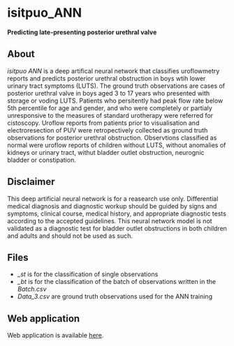 # isitpuo_ANN
**Predicting late-presenting posterior urethral valve**

## About
*isitpuo ANN* is a deep artifical neural network that classifies uroflowmetry reports and predicts posterior urethral obstruction in boys wtih lower urinary tract symptoms (LUTS). The ground truth observations are cases of posterior urethral valve in boys aged 3 to 17 years who presented with storage or voding LUTS. Patients who persitently had peak flow rate below 5th percentile for age and gender, and who were completely or partialy unresponsive to the measures of standard urotherapy were referred for cistoscopy. Uroflow reports from patients prior to visualisation and electroresection of PUV were retropectively collected as ground truth observations for posterior urethral obstruction. Observtions classified as normal were uroflow reports of children without LUTS, without anomalies of kidneys or urinary tract, withut bladder outlet obstruction, neurognic bladder or constipation.

## Disclaimer
This deep artificial neural network is for a reasearch use only. Differential medical diagnosis and diagnostic workup should be guided by signs and symptoms, clinical course, medical history, and appropriate diagnostic tests according to the accepted guidelines. This neural network model is not validated as a diagnostic test for bladder outlet obstructions in both children and adults and should not be used as such.

## Files
+ *_st* is for the classification of single observations
+ *_bt* is for the classification of the batch of observations written in the *Batch.csv*
+ *Data_3.csv* are ground truth observations used for the ANN training

## Web application
Web application is available [here](https://isitpuo.herokuapp.com "isitpuo web app").
